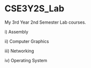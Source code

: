 # CSE3Y2S_Lab

My 3rd Year 2nd Semester Lab courses.

i) Assembly

ii) Computer Graphics

iii) Networking

iv) Operating System
